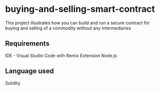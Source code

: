 # buying-and-selling-smart-contract
This project illustrates how you can build and run a secure contract for buying and selling of a commodity without any intermediaries
## Requirements
IDE - Visual Studio Code with Remix Extension
Node.js
## Language used
Solidity

